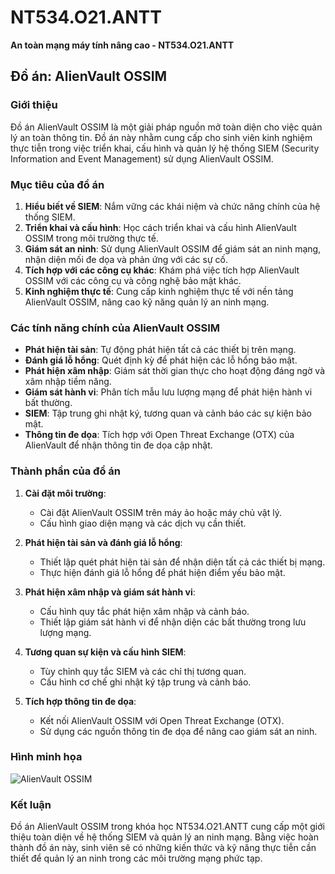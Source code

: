 # NT534.O21.ANTT
**An toàn mạng máy tính nâng cao - NT534.O21.ANTT**

## Đồ án: AlienVault OSSIM

### Giới thiệu

Đồ án AlienVault OSSIM là một giải pháp nguồn mở toàn diện cho việc quản lý an toàn thông tin. Đồ án này nhằm cung cấp cho sinh viên kinh nghiệm thực tiễn trong việc triển khai, cấu hình và quản lý hệ thống SIEM (Security Information and Event Management) sử dụng AlienVault OSSIM.

### Mục tiêu của đồ án

1. **Hiểu biết về SIEM**: Nắm vững các khái niệm và chức năng chính của hệ thống SIEM.
2. **Triển khai và cấu hình**: Học cách triển khai và cấu hình AlienVault OSSIM trong môi trường thực tế.
3. **Giám sát an ninh**: Sử dụng AlienVault OSSIM để giám sát an ninh mạng, nhận diện mối đe dọa và phản ứng với các sự cố.
4. **Tích hợp với các công cụ khác**: Khám phá việc tích hợp AlienVault OSSIM với các công cụ và công nghệ bảo mật khác.
5. **Kinh nghiệm thực tế**: Cung cấp kinh nghiệm thực tế với nền tảng AlienVault OSSIM, nâng cao kỹ năng quản lý an ninh mạng.

### Các tính năng chính của AlienVault OSSIM

- **Phát hiện tài sản**: Tự động phát hiện tất cả các thiết bị trên mạng.
- **Đánh giá lỗ hổng**: Quét định kỳ để phát hiện các lỗ hổng bảo mật.
- **Phát hiện xâm nhập**: Giám sát thời gian thực cho hoạt động đáng ngờ và xâm nhập tiềm năng.
- **Giám sát hành vi**: Phân tích mẫu lưu lượng mạng để phát hiện hành vi bất thường.
- **SIEM**: Tập trung ghi nhật ký, tương quan và cảnh báo các sự kiện bảo mật.
- **Thông tin đe dọa**: Tích hợp với Open Threat Exchange (OTX) của AlienVault để nhận thông tin đe dọa cập nhật.

### Thành phần của đồ án

1. **Cài đặt môi trường**: 
   - Cài đặt AlienVault OSSIM trên máy ảo hoặc máy chủ vật lý.
   - Cấu hình giao diện mạng và các dịch vụ cần thiết.

2. **Phát hiện tài sản và đánh giá lỗ hổng**:
   - Thiết lập quét phát hiện tài sản để nhận diện tất cả các thiết bị mạng.
   - Thực hiện đánh giá lỗ hổng để phát hiện điểm yếu bảo mật.

3. **Phát hiện xâm nhập và giám sát hành vi**:
   - Cấu hình quy tắc phát hiện xâm nhập và cảnh báo.
   - Thiết lập giám sát hành vi để nhận diện các bất thường trong lưu lượng mạng.

4. **Tương quan sự kiện và cấu hình SIEM**:
   - Tùy chỉnh quy tắc SIEM và các chỉ thị tương quan.
   - Cấu hình cơ chế ghi nhật ký tập trung và cảnh báo.

5. **Tích hợp thông tin đe dọa**:
   - Kết nối AlienVault OSSIM với Open Threat Exchange (OTX).
   - Sử dụng các nguồn thông tin đe dọa để nâng cao giám sát an ninh.

### Hình minh họa

![AlienVault OSSIM](![image](https://github.com/user-attachments/assets/a6a404b2-b4d1-4148-a0e0-9b3c38213b8a)
)

### Kết luận

Đồ án AlienVault OSSIM trong khóa học NT534.O21.ANTT cung cấp một giới thiệu toàn diện về hệ thống SIEM và quản lý an ninh mạng. Bằng việc hoàn thành đồ án này, sinh viên sẽ có những kiến thức và kỹ năng thực tiễn cần thiết để quản lý an ninh trong các môi trường mạng phức tạp.

